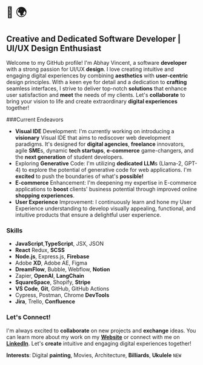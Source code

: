 # 👋 🌍
## Creative and Dedicated Software Developer | UI/UX Design Enthusiast

Welcome to my GitHub profile! I'm Abhay Vincent, a software **developer** with a strong passion for UI/UX **design**. I love creating intuitive and engaging digital experiences by combining **aesthetics** with **user-centric** design principles. With a keen eye for detail and a dedication to **crafting** seamless interfaces, I strive to deliver top-notch **solutions** that enhance user satisfaction and **meet** the needs of my clients.
Let's **collaborate** to bring your vision to life and create extraordinary **digital experiences** together!

###Current Endeavors

- **Visual IDE** Development: I'm currently working on introducing a **visionary** Visual IDE that aims to rediscover web development paradigms. It's designed for **digital agencies**, **freelance** innovators, agile **SME**s, dynamic **tech startups**, **e-commerce** game-changers, and the **next generation** of student developers.
- Exploring **Generative** Code: I'm utilizing **dedicated LLM**s (Llama-2, GPT-4) to explore the potential of generative code for web applications. I'm **excited** to push the boundaries of what's **possible!**
- **E-commerce** Enhancement: I'm deepening my expertise in E-commerce applications to **boost** clients' business potential through improved online **shopping experiences**.
- **User Experience** Improvement: I continuously learn and hone my User Experience understanding to develop visually appealing, functional, and intuitive products that ensure a delightful user experience.

### Skills

- **JavaScript**,**TypeScript**, JSX, JSON
- **React** Redux, **SCSS**
- **Node.js**, Express.js, **Firebase**
- Adobe **XD**, Adobe AE, Figma
- **DreamFlow**, Bubble, Webflow, **Notion**
- Zapier, **OpenAI**, **LangChain**
- **SquareSpace**, Shopify, **Stripe**
- **VS Code**, **Git**, GitHub, GitHub Actions
- Cypress, Postman, Chrome **DevTools**
- **Jira**, Trello, **Confluence**

### Let's Connect!

I'm always excited to **collaborate** on new projects and **exchange** ideas. You can learn more about my work on my [**Website**](https://abhay-vincent.web.app) or connect with me on [**LinkedIn**](https://www.linkedin.com/in/abhaykvincent). Let's **create** intuitive and engaging digital experiences together!

**Interests**: Digital **painting**, Movies, Architecture, **Billiards**, **Ukulele** `NEW`
